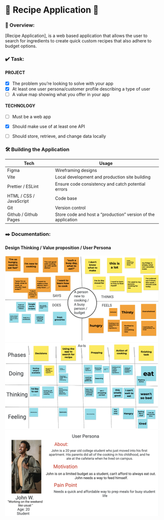 #  🍲 Recipe Application 🥘
### 🔎 Overview: 
[Recipe Application], is a web based application that allows the user to search for ingredients to create quick custom recipes that also adhere to budget options. 

### ✔️ Task:

#### PROJECT
- [x] The problem you’re looking to solve with your app
- [x] At least one user persona/customer profile describing a type of user
- [ ] A value map showing what you offer in your app

#### TECHNOLOGY 

- [ ] Must be a web app
- [x] Should make use of at least one API
- [ ] Should store, retrieve, and change data locally


### 🛠 Building the Application 


| Tech   | Usage |
| ----------- | ----------- |
|  Figma  | Wireframing designs |
|  Vite     | Local development and production site building      |
|  Prettier / ESLint   |  Ensure code consistency and catch potential errors      |
|  HTML / CSS / JavaScript   | Code base     |
|  Git  |  Version control      |
|  Github / Github Pages  | Store code and host a “production” version of the application |

### ✒️  Documentation: 
#### Design Thinking / Value proposition / User Persona
<div align="center"> 
  <img src="https://github.com/JenniferSmith007/Search_Recipes/blob/main/images/designthink.png" width="550" alt="Design thinking">


 <img src="https://github.com/JenniferSmith007/Search_Recipes/blob/main/images/valueprop.png" width="550" alt="Vaue prop">

  
 <img src="https://github.com/JenniferSmith007/Search_Recipes/blob/main/images/userpersona.png" width="550" alt="user persona">
</div>

